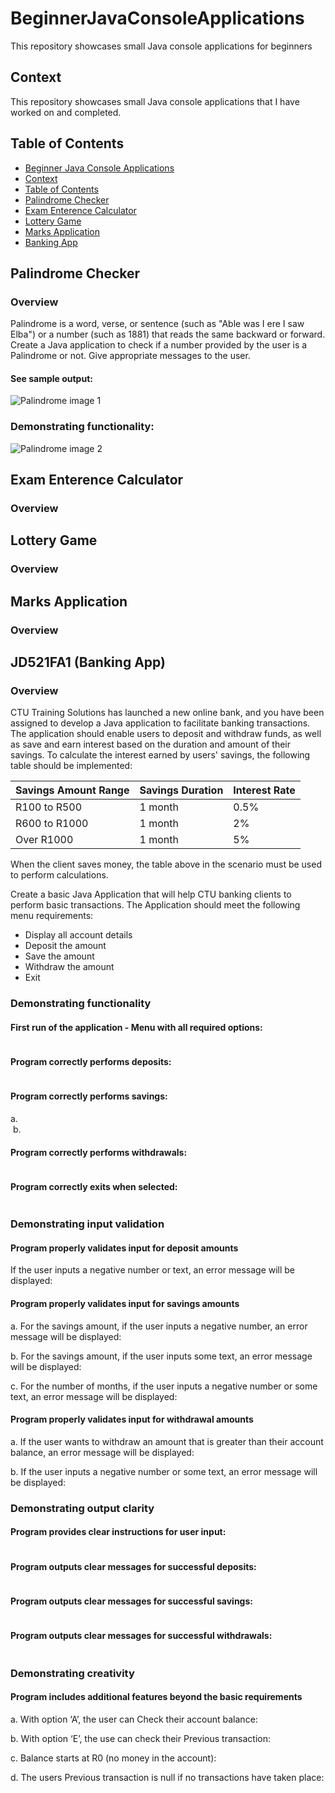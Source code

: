 # BeginnerJavaConsoleApplications
This repository showcases small Java console applications for beginners

## Context
This repository showcases small Java console applications that I have worked on and completed.

## Table of Contents
- [Beginner Java Console Applications](#beginnerjavaconsoleapplications)
- [Context](#context)
- [Table of Contents](#table-of-contents)
- [Palindrome Checker](#palindrome-checker)
- [Exam Enterence Calculator](#exam-enterence-calculator)
- [Lottery Game](#lottery-game)
- [Marks Application](#marks-application)
- [Banking App](#jd521fa1-banking-app)


## Palindrome Checker
### Overview
Palindrome is a word, verse, or sentence (such as "Able was I ere I saw Elba") or a number (such as 1881) that reads the same backward or forward. Create a Java application to check if a number provided by the user is a Palindrome or not. Give appropriate messages to the user. <br>
#### See sample output:
<img src="assets/images/Palindrome1.png" alt="Palindrome image 1">

### Demonstrating functionality:
<img src="assets/images/Palindrome2.png" alt="Palindrome image 2">



## Exam Enterence Calculator
### Overview



## Lottery Game
### Overview




## Marks Application
### Overview




## JD521FA1 (Banking App)
### Overview
CTU Training Solutions has launched a new online bank, and you have been assigned to develop a Java application to facilitate banking transactions. The application should enable users to deposit and withdraw funds, as well as save and earn interest based on the duration and amount of their savings. 
To calculate the interest earned by users' savings, the following table should be implemented: 

| Savings Amount Range | Savings Duration | Interest Rate |
|----------------------|------------------|---------------|
| R100 to R500         | 1 month          | 0.5%          |
| R600 to R1000        | 1 month          | 2%            |
| Over R1000           | 1 month          | 5%            |

When the client saves money, the table above in the scenario must be used to perform calculations.


Create a basic Java Application that will help CTU banking clients to perform basic transactions. The Application should meet the following menu requirements: 
- Display all account details
- Deposit the amount
- Save the amount
- Withdraw the amount
- Exit

### Demonstrating functionality
#### First run of the application - Menu with all required options:
<img src="assets/images/Bank1.png" alt="">

#### Program correctly performs deposits:
<img src="assets/images/Bank2.png" alt="">

#### Program correctly performs savings:
a. <br> <img src="assets/images/Bank3_1.png" alt="">
b. <br> <img src="assets/images/Bank3_2.png" alt="">

#### Program correctly performs withdrawals:
<img src="assets/images/Bank4.png" alt="">

#### Program correctly exits when selected:
<img src="assets/images/Bank5.png" alt="">


### Demonstrating input validation
#### Program properly validates input for deposit amounts
If the user inputs a negative number or text, an error message will be displayed: <br>
<img src="assets/images/Bank6.png" alt="">

#### Program properly validates input for savings amounts
a. For the savings amount, if the user inputs a negative number, an error message will be displayed: <br>
<img src="assets/images/Bank7_1.png" alt="">

b. For the savings amount, if the user inputs some text, an error message will be displayed: <br>
<img src="assets/images/Bank7_2.png" alt="">

c. For the number of months, if the user inputs a negative number or some text, an error message will be displayed: <br>
<img src="assets/images/Bank7_3.png" alt="">

#### Program properly validates input for withdrawal amounts
a. If the user wants to withdraw an amount that is greater than their account balance, an error message will be displayed: <br>
<img src="assets/images/Bank8_1.png" alt="">

b. If the user inputs a negative number or some text, an error message will be displayed: <br>
<img src="assets/images/Bank8_2.png" alt="">


### Demonstrating output clarity
#### Program provides clear instructions for user input:
<img src="assets/images/Bank9.png" alt="">

#### Program outputs clear messages for successful deposits:
<img src="assets/images/Bank10.png" alt="">

#### Program outputs clear messages for successful savings:
<img src="assets/images/Bank11.png" alt="">

#### Program outputs clear messages for successful withdrawals:
<img src="assets/images/Bank12.png" alt="">


### Demonstrating creativity
#### Program includes additional features beyond the basic requirements
a. With option ‘A’, the user can Check their account balance: <br>
<img src="assets/images/Bank13_1.png" alt="">

b. With option ‘E’, the use can check their Previous transaction: <br>
<img src="assets/images/Bank13_2.png" alt="">

c. Balance starts at R0 (no money in the account): <br>
<img src="assets/images/Bank13_3.png" alt="">

d. The users Previous transaction is null if no transactions have taken place: <br>
<img src="assets/images/Bank13_4.png" alt="">
